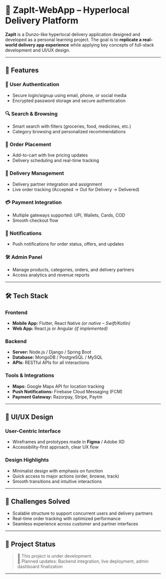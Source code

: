 # 🚀 ZapIt-WebApp – Hyperlocal Delivery Platform

**ZapIt** is a Dunzo-like hyperlocal delivery application designed and developed as a personal learning project. The goal is to **replicate a real-world delivery app experience** while applying key concepts of full-stack development and UI/UX design.

---

## 🌟 Features

### 👥 User Authentication
- Secure login/signup using email, phone, or social media
- Encrypted password storage and secure authentication

### 🔍 Search & Browsing
- Smart search with filters (groceries, food, medicines, etc.)
- Category browsing and personalized recommendations

### 🛒 Order Placement
- Add-to-cart with live pricing updates
- Delivery scheduling and real-time tracking

### 🚚 Delivery Management
- Delivery partner integration and assignment
- Live order tracking (Accepted → Out for Delivery → Delivered)

### 💳 Payment Integration
- Multiple gateways supported: UPI, Wallets, Cards, COD
- Smooth checkout flow

### 🔔 Notifications
- Push notifications for order status, offers, and updates

### 🛠️ Admin Panel
- Manage products, categories, orders, and delivery partners
- Access analytics and revenue reports

---

## 🛠️ Tech Stack

### Frontend
- **Mobile App:** Flutter, React Native *(or native – Swift/Kotlin)*  
- **Web App:** React.js or Angular *(if implemented)*

### Backend
- **Server:** Node.js / Django / Spring Boot  
- **Database:** MongoDB / PostgreSQL / MySQL  
- **APIs:** RESTful APIs for all interactions

### Tools & Integrations
- **Maps:** Google Maps API for location tracking  
- **Push Notifications:** Firebase Cloud Messaging (FCM)  
- **Payment Gateway:** Razorpay, Stripe, Paytm  

---

## 🎨 UI/UX Design

### User-Centric Interface
- Wireframes and prototypes made in **Figma** / Adobe XD  
- Accessibility-first approach, clear UX flow

### Design Highlights
- Minimalist design with emphasis on function  
- Quick access to major actions (order, browse, track)  
- Smooth transitions and intuitive interactions

---

## 🎯 Challenges Solved

- Scalable structure to support concurrent users and delivery partners
- Real-time order tracking with optimized performance
- Seamless experience across customer and partner interfaces

---

## 📂 Project Status

> 🚧 This project is under development.  
> 📅 Planned updates: Backend integration, live deployment, admin dashboard finalization

---
